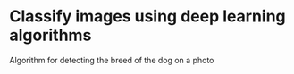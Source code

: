 # Classify images using deep learning algorithms

Algorithm for detecting the breed of the dog on a photo
